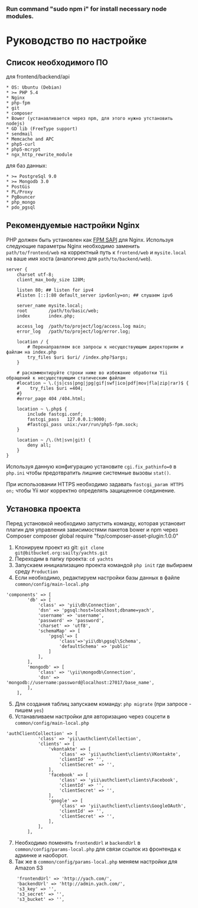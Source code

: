 ### Run command "sudo npm i" for install necessary node modules.

Руководство по настройке
===================================

Cписок необходимого ПО
------------
для frontend/backend/api
```
* OS: Ubuntu (Debian)
* >= PHP 5.4
* Nginx
* php-fpm
* git
* composer
* Bower (устанавливается через npm, для этого нужно утстановить nodejs)
* GD lib (FreeType support)
* sendmail
* Memcache and APC
* php5-curl
* php5-mcrypt
* ngx_http_rewrite_module
```
для баз данных:
```
* >= PostgreSql 9.0
* >= Mongodb 3.0
* PostGis
* PL/Proxy
* PgBouncer
* php_mongo
* pdo_pgsql
```

Рекомендуемые настройки Nginx
------------
PHP должен быть установлен как [FPM SAPI](http://php.net/manual/ru/install.fpm.php) для Nginx.
Используя следующие параметры Nginx необходимо заменить `path/to/frontend/web` на корректный путь к `frontend/web` и
`mysite.local` на ваше имя хоста (аналогично для `path/to/backend/web`).

```
server {
    charset utf-8;
    client_max_body_size 128M;

    listen 80; ## listen for ipv4
    #listen [::]:80 default_server ipv6only=on; ## слушаем ipv6

    server_name mysite.local;
    root        /path/to/basic/web;
    index       index.php;

    access_log  /path/to/project/log/access.log main;
    error_log   /path/to/project/log/error.log;

    location / {
        # Перенаправляем все запросы к несуществующим директориям и файлам на index.php
        try_files $uri $uri/ /index.php?$args;
    }

    # раскомментируйте строки ниже во избежание обработки Yii обращений к несуществующим статическим файлам
    #location ~ \.(js|css|png|jpg|gif|swf|ico|pdf|mov|fla|zip|rar)$ {
    #    try_files $uri =404;
    #}
    #error_page 404 /404.html;

    location ~ \.php$ {
        include fastcgi.conf;
        fastcgi_pass   127.0.0.1:9000;
        #fastcgi_pass unix:/var/run/php5-fpm.sock;
    }

    location ~ /\.(ht|svn|git) {
        deny all;
    }
}
```

Используя данную конфигурацию установите `cgi.fix_pathinfo=0` в `php.ini` чтобы предотвратить лишние системные
вызовы `stat()`.

При использовании HTTPS необходимо задавать `fastcgi_param HTTPS on;` чтобы Yii мог корректно определять защищенное
соединение.

Установка проекта
---------------

Перед установкой необходимо запустить команду, которая установит плагин для управления зависимостями пакетов bower и npm через Composer 
   composer global require "fxp/composer-asset-plugin:1.0.0"

1. Клонируем проект из git: `git clone git@bitbucket.org:sailty/yachts.git`
2. Переходим в папку проекта: `cd yachts`
3. Запускаем инициализацию проекта командой `php init` где выбираем среду `Production`
4. Если необходимо, редактируем настройки базы данных в файле `common/config/main-local.php`
```
'components' => [
        'db' => [
            'class' => 'yii\db\Connection',
            'dsn' => 'pgsql:host=localhost;dbname=yach',
            'username' => 'username',
            'password' => 'password',
            'charset' => 'utf8',
            'schemaMap' => [
                'pgsql'=> [
                    'class'=>'yii\db\pgsql\Schema',
                    'defaultSchema' => 'public'
                ]
            ],
        ],
        'mongodb' => [
            'class' => '\yii\mongodb\Connection',
            'dsn' => 'mongodb://username:password@localhost:27017/base_name',
        ],
    ],
```

5. Для создания таблиц запускаем команду: `php migrate` (при запросе - пишем `yes`)
6. Устанавливаем настройки для авторизацию через соцсети в `common/config/main-local.php`
```
'authClientCollection' => [
            'class' => 'yii\authclient\Collection',
            'clients' => [
                'vkontakte' => [
                    'class' => 'yii\authclient\clients\VKontakte',
                    'clientId' => '',
                    'clientSecret' => '',
                ],
                'facebook' => [
                    'class' => 'yii\authclient\clients\Facebook',
                    'clientId' => '',
                    'clientSecret' => '',
                ],
                'google' => [
                    'class' => 'yii\authclient\clients\GoogleOAuth',
                    'clientId' => '',
                    'clientSecret' => '',
                ],
            ],
        ],
```
7. Необходимо поменять `frontendUrl` и `backendUrl` в `common/config/params-local.php` для связи ссылок из фронтенда к админке и наоборот.
8. Так же в `common/config/params-local.php` меняем настройки для Amazon S3

```
    'frontendUrl' => 'http://yach.com/',
    'backendUrl' => 'http://admin.yach.com/',
    's3_key' => '',
    's3_secret' => '',
    's3_bucket' => '',
```    
